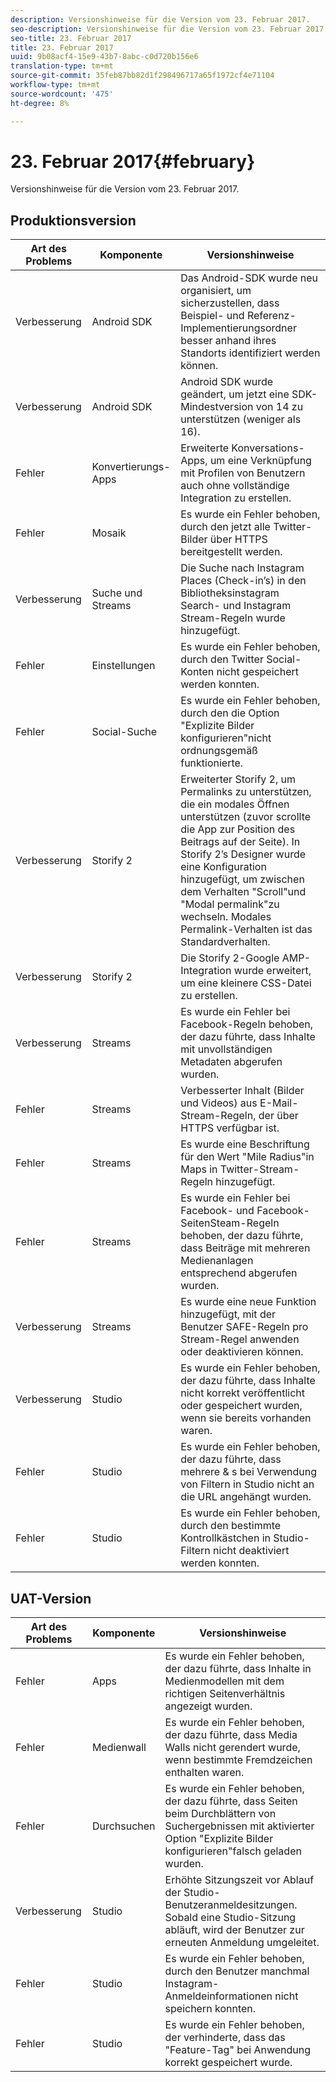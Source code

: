 ```yaml
---
description: Versionshinweise für die Version vom 23. Februar 2017.
seo-description: Versionshinweise für die Version vom 23. Februar 2017.
seo-title: 23. Februar 2017
title: 23. Februar 2017
uuid: 9b08acf4-15e9-43b7-8abc-c0d720b156e6
translation-type: tm+mt
source-git-commit: 35feb87bb82d1f298496717a65f1972cf4e71104
workflow-type: tm+mt
source-wordcount: '475'
ht-degree: 8%

---
```



# 23. Februar 2017{#february}

Versionshinweise für die Version vom 23. Februar 2017.

## Produktionsversion

| **Art des Problems** | **Komponente** | **Versionshinweise** |
|---|---|---|
| Verbesserung | Android SDK | Das Android-SDK wurde neu organisiert, um sicherzustellen, dass Beispiel- und Referenz-Implementierungsordner besser anhand ihres Standorts identifiziert werden können. |
| Verbesserung | Android SDK | Android SDK wurde geändert, um jetzt eine SDK-Mindestversion von 14 zu unterstützen (weniger als 16). |
| Fehler | Konvertierungs-Apps | Erweiterte Konversations-Apps, um eine Verknüpfung mit Profilen von Benutzern auch ohne vollständige Integration zu erstellen. |
| Fehler | Mosaik | Es wurde ein Fehler behoben, durch den jetzt alle Twitter-Bilder über HTTPS bereitgestellt werden. |
| Verbesserung | Suche und Streams | Die Suche nach Instagram Places (Check-in’s) in den Bibliotheksinstagram Search- und Instagram Stream-Regeln wurde hinzugefügt. |
| Fehler | Einstellungen | Es wurde ein Fehler behoben, durch den Twitter Social-Konten nicht gespeichert werden konnten. |
| Fehler | Social-Suche | Es wurde ein Fehler behoben, durch den die Option &quot;Explizite Bilder konfigurieren&quot;nicht ordnungsgemäß funktionierte. |
| Verbesserung | Storify 2 | Erweiterter Storify 2, um Permalinks zu unterstützen, die ein modales Öffnen unterstützen (zuvor scrollte die App zur Position des Beitrags auf der Seite). In Storify 2’s Designer wurde eine Konfiguration hinzugefügt, um zwischen dem Verhalten &quot;Scroll&quot;und &quot;Modal permalink&quot;zu wechseln. Modales Permalink-Verhalten ist das Standardverhalten. |
| Verbesserung | Storify 2 | Die Storify 2-Google AMP-Integration wurde erweitert, um eine kleinere CSS-Datei zu erstellen. |
| Verbesserung | Streams | Es wurde ein Fehler bei Facebook-Regeln behoben, der dazu führte, dass Inhalte mit unvollständigen Metadaten abgerufen wurden. |
| Fehler | Streams | Verbesserter Inhalt (Bilder und Videos) aus E-Mail-Stream-Regeln, der über HTTPS verfügbar ist. |
| Fehler | Streams | Es wurde eine Beschriftung für den Wert &quot;Mile Radius&quot;in Maps in Twitter-Stream-Regeln hinzugefügt. |
| Fehler | Streams | Es wurde ein Fehler bei Facebook- und Facebook-SeitenSteam-Regeln behoben, der dazu führte, dass Beiträge mit mehreren Medienanlagen entsprechend abgerufen wurden. |
| Verbesserung | Streams | Es wurde eine neue Funktion hinzugefügt, mit der Benutzer SAFE-Regeln pro Stream-Regel anwenden oder deaktivieren können. |
| Verbesserung | Studio | Es wurde ein Fehler behoben, der dazu führte, dass Inhalte nicht korrekt veröffentlicht oder gespeichert wurden, wenn sie bereits vorhanden waren. |
| Fehler | Studio | Es wurde ein Fehler behoben, der dazu führte, dass mehrere &amp; s bei Verwendung von Filtern in Studio nicht an die URL angehängt wurden. |
| Fehler | Studio | Es wurde ein Fehler behoben, durch den bestimmte Kontrollkästchen in Studio-Filtern nicht deaktiviert werden konnten. |

## UAT-Version

| **Art des Problems** | **Komponente** | **Versionshinweise** |
|---|---|---|
| Fehler | Apps | Es wurde ein Fehler behoben, der dazu führte, dass Inhalte in Medienmodellen mit dem richtigen Seitenverhältnis angezeigt wurden. |
| Fehler | Medienwall | Es wurde ein Fehler behoben, der dazu führte, dass Media Walls nicht gerendert wurde, wenn bestimmte Fremdzeichen enthalten waren. |
| Fehler | Durchsuchen | Es wurde ein Fehler behoben, der dazu führte, dass Seiten beim Durchblättern von Suchergebnissen mit aktivierter Option &quot;Explizite Bilder konfigurieren&quot;falsch geladen wurden. |
| Verbesserung | Studio | Erhöhte Sitzungszeit vor Ablauf der Studio-Benutzeranmeldesitzungen. Sobald eine Studio-Sitzung abläuft, wird der Benutzer zur erneuten Anmeldung umgeleitet. |
| Fehler | Studio | Es wurde ein Fehler behoben, durch den Benutzer manchmal Instagram-Anmeldeinformationen nicht speichern konnten. |
| Fehler | Studio | Es wurde ein Fehler behoben, der verhinderte, dass das &quot;Feature-Tag&quot; bei Anwendung korrekt gespeichert wurde. |


